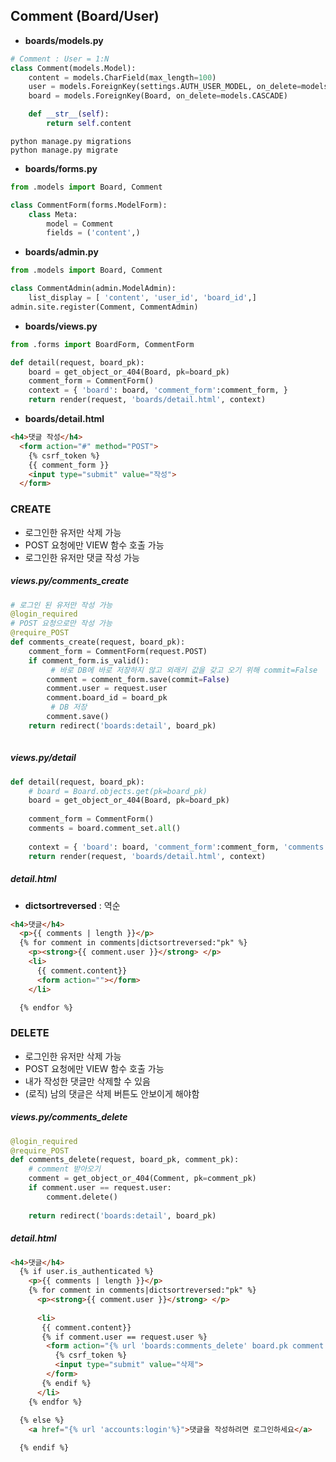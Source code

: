 ## Comment (Board/User)

- __boards/models.py__

```python
# Comment : User = 1:N
class Comment(models.Model):
    content = models.CharField(max_length=100)
    user = models.ForeignKey(settings.AUTH_USER_MODEL, on_delete=models.CASCADE ) # User model 1:N
    board = models.ForeignKey(Board, on_delete=models.CASCADE)

    def __str__(self):
        return self.content
```

```shell
python manage.py migrations
python manage.py migrate
```



- __boards/forms.py__

```python
from .models import Board, Comment

class CommentForm(forms.ModelForm):
    class Meta:
        model = Comment
        fields = ('content',)
```



- __boards/admin.py__

```python
from .models import Board, Comment

class CommentAdmin(admin.ModelAdmin):
    list_display = [ 'content', 'user_id', 'board_id',]
admin.site.register(Comment, CommentAdmin)
```



- __boards/views.py__

```python
from .forms import BoardForm, CommentForm

def detail(request, board_pk):
    board = get_object_or_404(Board, pk=board_pk)
    comment_form = CommentForm()
    context = { 'board': board, 'comment_form':comment_form, }
    return render(request, 'boards/detail.html', context)
```



- __boards/detail.html__

```html
<h4>댓글 작성</h4>
  <form action="#" method="POST">
    {% csrf_token %}
    {{ comment_form }}
    <input type="submit" value="작성">
  </form>
```



### CREATE

- 로그인한 유저만 삭제 가능
- POST 요청에만 VIEW 함수 호출 가능
- 로그인한 유저만 댓글 작성 가능



##### views.py/comments_create

```python
# 로그인 된 유저만 작성 가능
@login_required
# POST 요청으로만 작성 가능
@require_POST
def comments_create(request, board_pk):
    comment_form = CommentForm(request.POST)
    if comment_form.is_valid():
         # 바로 DB에 바로 저장하지 않고 외래키 값을 갖고 오기 위해 commit=False
        comment = comment_form.save(commit=False)
        comment.user = request.user
        comment.board_id = board_pk
         # DB 저장
        comment.save()
    return redirect('boards:detail', board_pk) 
    
```



#####  views.py/detail

```python
def detail(request, board_pk):
    # board = Board.objects.get(pk=board_pk)
    board = get_object_or_404(Board, pk=board_pk)
    
    comment_form = CommentForm()
    comments = board.comment_set.all()
    
    context = { 'board': board, 'comment_form':comment_form, 'comments': comments,}
    return render(request, 'boards/detail.html', context)
```



##### detail.html

- __dictsortreversed__ : 역순

```html
<h4>댓글</h4>
  <p>{{ comments | length }}</p>
  {% for comment in comments|dictsortreversed:"pk" %}
    <p><strong>{{ comment.user }}</strong> </p>
    <li>
      {{ comment.content}}
      <form action=""></form>
    </li>

  {% endfor %}
```





### DELETE

- 로그인한 유저만 삭제 가능
- POST 요청에만 VIEW 함수 호출 가능
- 내가 작성한 댓글만 삭제할 수 있음
- (로직) 남의 댓글은 삭제 버튼도 안보이게 해야함



##### views.py/comments_delete

```python
@login_required
@require_POST
def comments_delete(request, board_pk, comment_pk):
    # comment 받아오기
    comment = get_object_or_404(Comment, pk=comment_pk)
    if comment.user == request.user:
        comment.delete()
       
    return redirect('boards:detail', board_pk)
```



##### detail.html

```html
<h4>댓글</h4>
  {% if user.is_authenticated %}
    <p>{{ comments | length }}</p>
    {% for comment in comments|dictsortreversed:"pk" %}
      <p><strong>{{ comment.user }}</strong> </p>
      
      <li>
       {{ comment.content}}
       {% if comment.user == request.user %}
        <form action="{% url 'boards:comments_delete' board.pk comment.pk %}" method="POST" style="display:inline;">
          {% csrf_token %}
          <input type="submit" value="삭제">
        </form>
       {% endif %}   
      </li>
    {% endfor %}
  
  {% else %}
    <a href="{% url 'accounts:login'%}">댓글을 작성하려면 로그인하세요</a>

  {% endif %}
```

